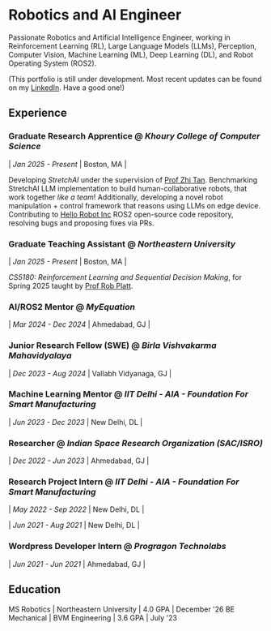 # Robotics and AI Engineer

Passionate Robotics and Artificial Intelligence Engineer, working in Reinforcement Learning (RL), Large Language Models (LLMs), Perception, Computer Vision, Machine Learning (ML), Deep Learning (DL), and Robot Operating System (ROS2).

(This portfolio is still under development. Most recent updates can be found on my [LinkedIn](https://www.linkedin.com/in/keivalya). Have a good one!)

## Experience

### Graduate Research Apprentice @ _Khoury College of Computer Science_

| _Jan 2025 - Present_ | Boston, MA |

Developing _StretchAI_ under the supervision of [Prof Zhi Tan](https://zhi.fyi/). Benchmarking StretchAI LLM implementation to build human-collaborative robots, that work together _like a team_! Additionally, developing a novel robot manipulation + control framework that reasons using LLMs on edge device. Contributing to [Hello Robot Inc](https://hello-robot.com/) ROS2 open-source code repository, resolving bugs and proposing fixes via PRs.

### Graduate Teaching Assistant @ _Northeastern University_

| _Jan 2025 - Present_ | Boston, MA |

_CS5180: Reinforcement Learning and Sequential Decision Making_, for Spring 2025 taught by [Prof Rob Platt](https://www.khoury.northeastern.edu/people/robert-platt/).

### AI/ROS2 Mentor @ _MyEquation_

| _Mar 2024 - Dec 2024_ | Ahmedabad, GJ |


### Junior Research Fellow (SWE) @ _Birla Vishvakarma Mahavidyalaya_

| _Dec 2023 - Aug 2024_ | Vallabh Vidyanaga, GJ |

### Machine Learning Mentor @ _IIT Delhi - AIA - Foundation For Smart Manufacturing_

| _Jun 2023 - Dec 2023_ | New Delhi, DL |

### Researcher @ _Indian Space Research Organization (SAC/ISRO)_

| _Dec 2022 - Jun 2023_ | Ahmedabad, GJ |

### Research Project Intern @ _IIT Delhi - AIA - Foundation For Smart Manufacturing_

| _May 2022 - Sep 2022_ | New Delhi, DL |

| _Jun 2021 - Aug 2021_ | New Delhi, DL |

### Wordpress Developer Intern @ _Progragon Technolabs_

| _Jun 2021 - Jun 2021_ | Ahmedabad, GJ |

## Education

MS Robotics | Northeastern University | 4.0 GPA | December '26
BE Mechanical | BVM Engineering | 3.6 GPA | July '23

